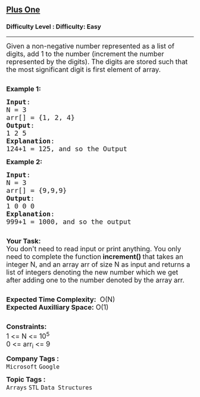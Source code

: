 <h2><a href="https://www.geeksforgeeks.org/problems/plus-one/1?page=5&company=Google&sortBy=submissions">Plus One</a></h2><h3>Difficulty Level : Difficulty: Easy</h3><hr><div class="problems_problem_content__Xm_eO"><p><span style="font-size:18px">Given a non-negative number represented as a list of digits, add 1 to the number (increment the number represented by the digits). The digits are stored such that the most significant digit is first element of array. </span><br>
&nbsp;</p>

<p><span style="font-size:18px"><strong>Example 1:</strong></span></p>

<pre><span style="font-size:18px"><strong>Input</strong>: 
N = 3
arr[] = {1, 2, 4}
<strong>Output</strong>: 
1 2 5
<strong>Explanation</strong>:
124+1 = 125, and so the Output</span></pre>

<p><span style="font-size:18px"><strong>Example 2:</strong></span></p>

<pre><span style="font-size:18px"><strong>Input</strong>: 
N = 3
arr[] = {9,9,9}
<strong>Output</strong>: 
1 0 0 0
<strong>Explanation</strong>:
999+1 = 1000, and so the output</span></pre>

<p><br>
<strong><span style="font-size:18px">Your Task:</span></strong><br>
<span style="font-size:18px">You don't need to read input or print anything.&nbsp;You only need to complete the function<strong> increment()&nbsp;</strong>that takes an integer N, and an array arr of size N as input and returns a list of integers denoting the new number which we get after adding one to the number denoted by the array arr.</span></p>

<p><br>
<span style="font-size:18px"><strong>Expected Time Complexity:</strong> &nbsp;O(N)<br>
<strong>Expected Auxilliary Space:</strong> O(1)</span><br>
&nbsp;</p>

<p><span style="font-size:18px"><strong>Constraints:</strong></span><br>
<span style="font-size:18px">1 &lt;= N &lt;= 10<sup>5</sup><br>
0 &lt;= arr<sub>i</sub> &lt;= 9</span></p>
</div><p><span style=font-size:18px><strong>Company Tags : </strong><br><code>Microsoft</code>&nbsp;<code>Google</code>&nbsp;<br><p><span style=font-size:18px><strong>Topic Tags : </strong><br><code>Arrays</code>&nbsp;<code>STL</code>&nbsp;<code>Data Structures</code>&nbsp;
